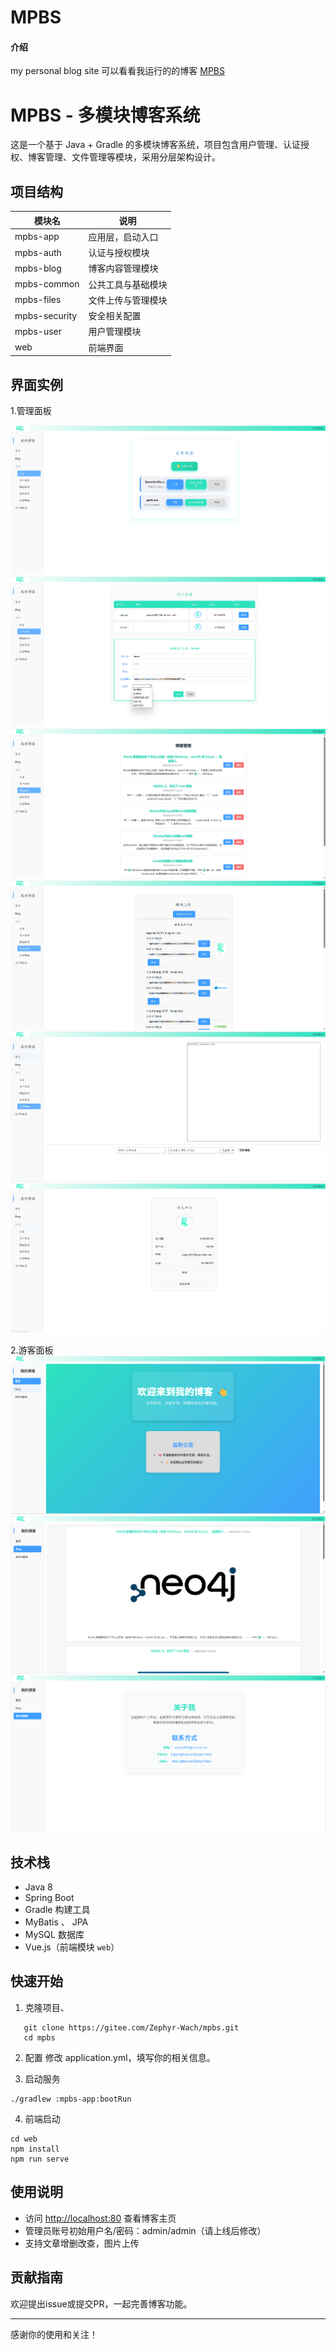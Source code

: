 
# MPBS

#### 介绍
my personal blog site
可以看看我运行的的博客 [MPBS](http://1.94.120.221/)

# MPBS - 多模块博客系统

这是一个基于 Java + Gradle 的多模块博客系统，项目包含用户管理、认证授权、博客管理、文件管理等模块，采用分层架构设计。

## 项目结构

| 模块名         | 说明                   |
| ------------- | ---------------------- |
| mpbs-app      | 应用层，启动入口       |
| mpbs-auth     | 认证与授权模块         |
| mpbs-blog     | 博客内容管理模块       |
| mpbs-common   | 公共工具与基础模块     |
| mpbs-files    | 文件上传与管理模块     |
| mpbs-security | 安全相关配置           |
| mpbs-user     | 用户管理模块           |
| web           | 前端界面               |

## 界面实例

1.管理面板

![云盘](/web/public/1-1.png)
![用户管理](/web/public/1-2.png)
![Blog管理](/web/public/1-3.png)
![媒体管理](/web/public/1-4.png)
![发表Blog](/web/public/1-5.png)
![个人中心](/web/public/2-4.png)

2.游客面板
![首页](/web/public/2-1.png)
![Blog](/web/public/2-2.png)
![关于&联系](/web/public/2-3.png)

## 技术栈

- Java 8
- Spring Boot
- Gradle 构建工具
- MyBatis 、 JPA
- MySQL 数据库
- Vue.js（前端模块 `web`）

## 快速开始

1. 克隆项目、

```
   git clone https://gitee.com/Zephyr-Wach/mpbs.git
   cd mpbs
```

2. 配置
   修改 application.yml，填写你的相关信息。

3. 启动服务
```
./gradlew :mpbs-app:bootRun
```
4. 前端启动
```
cd web
npm install
npm run serve
```

## 使用说明

* 访问 [http://localhost:80](http://localhost:80) 查看博客主页
* 管理员账号初始用户名/密码：admin/admin（请上线后修改）
* 支持文章增删改查，图片上传

## 贡献指南

欢迎提出issue或提交PR，一起完善博客功能。

---

感谢你的使用和关注！


